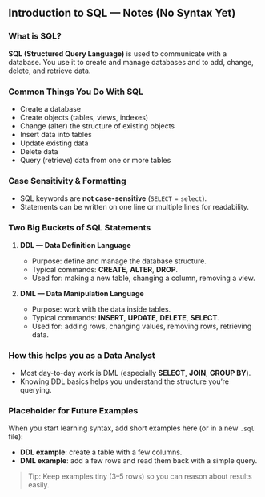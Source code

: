 ## Introduction to SQL — Notes (No Syntax Yet)

### What is SQL?
**SQL (Structured Query Language)** is used to communicate with a database. You use it to create and manage databases and to add, change, delete, and retrieve data.

### Common Things You Do With SQL
- Create a database
- Create objects (tables, views, indexes)
- Change (alter) the structure of existing objects
- Insert data into tables
- Update existing data
- Delete data
- Query (retrieve) data from one or more tables

### Case Sensitivity & Formatting
- SQL keywords are **not case-sensitive** (`SELECT` = `select`).
- Statements can be written on one line or multiple lines for readability.

### Two Big Buckets of SQL Statements
1. **DDL — Data Definition Language**
   - Purpose: define and manage the database structure.
   - Typical commands: **CREATE**, **ALTER**, **DROP**.
   - Used for: making a new table, changing a column, removing a view.

2. **DML — Data Manipulation Language**
   - Purpose: work with the data inside tables.
   - Typical commands: **INSERT**, **UPDATE**, **DELETE**, **SELECT**.
   - Used for: adding rows, changing values, removing rows, retrieving data.

### How this helps you as a Data Analyst
- Most day-to-day work is DML (especially **SELECT**, **JOIN**, **GROUP BY**).
- Knowing DDL basics helps you understand the structure you’re querying.

### Placeholder for Future Examples
When you start learning syntax, add short examples here (or in a new `.sql` file):
- **DDL example**: create a table with a few columns.
- **DML example**: add a few rows and read them back with a simple query.

> Tip: Keep examples tiny (3–5 rows) so you can reason about results easily.
